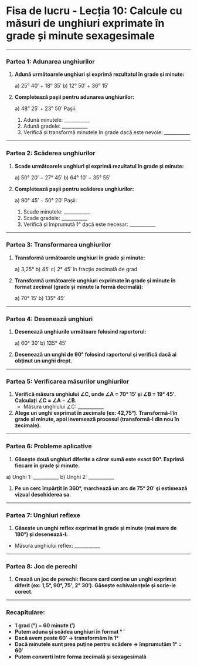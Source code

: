 # **Fisa de lucru - Lecția 10: Calcule cu măsuri de unghiuri exprimate în grade și minute sexagesimale**

------

### **Partea 1: Adunarea unghiurilor**

1. **Adună următoarele unghiuri și exprimă rezultatul în grade și minute:**

   a) 25° 40′ + 18° 35′
    b) 12° 50′ + 36° 15′

2. **Completează pașii pentru adunarea unghiurilor:**

   a) 48° 25′ + 23° 50′
    Pașii:

   1. Adună minutele: ___________
   2. Adună gradele: ___________
   3. Verifică și transformă minutele în grade dacă este nevoie: ___________

------

### **Partea 2: Scăderea unghiurilor**

1. **Scade următoarele unghiuri și exprimă rezultatul în grade și minute:**

   a) 50° 20′ − 27° 45′
    b) 64° 10′ − 35° 55′

2. **Completează pașii pentru scăderea unghiurilor:**

   a) 90° 45′ − 50° 20′
    Pașii:

   1. Scade minutele: ___________
   2. Scade gradele: ___________
   3. Verifică și împrumută 1° dacă este necesar: ___________

------

### **Partea 3: Transformarea unghiurilor**

1. **Transformă următoarele unghiuri în grade și minute:**

   a) 3,25°
    b) 45′
    c) 2° 45′ în fracție zecimală de grad

2. **Transformă următoarele unghiuri exprimate în grade și minute în format zecimal (grade și minute la formă decimală):**

   a) 70° 15′
    b) 135° 45′

------

### **Partea 4: Desenează unghiuri**

1. **Desenează unghiurile următoare folosind raportorul:**

   a) 60° 30′
    b) 135° 45′

2. **Desenează un unghi de 90° folosind raportorul și verifică dacă ai obținut un unghi drept.**

------

### **Partea 5: Verificarea măsurilor unghiurilor**

1. **Verifică măsura unghiului ∠C, unde ∠A = 70° 15′ și ∠B = 19° 45′. Calculați ∠C = ∠A − ∠B.**
   - Măsura unghiului ∠C: ___________
2. **Alege un unghi exprimat în zecimale (ex: 42,75°). Transformă-l în grade și minute, apoi inversează procesul (transformă-l din nou în zecimale).**

------

### **Partea 6: Probleme aplicative**

1. **Găsește două unghiuri diferite a căror sumă este exact 90°. Exprimă fiecare în grade și minute.**

a) Unghi 1: ___________
 b) Unghi 2: ___________

1. **Pe un cerc împărțit în 360°, marchează un arc de 75° 20′ și estimează vizual deschiderea sa.**

------

### **Partea 7: Unghiuri reflexe**

1. **Găsește un unghi reflex exprimat în grade și minute (mai mare de 180°) și desenează-l.**

- Măsura unghiului reflex: ___________

------

### **Partea 8: Joc de perechi**

1. **Crează un joc de perechi: fiecare card conține un unghi exprimat diferit (ex: 1,5°, 90°, 75′, 2° 30′). Găsește echivalențele și scrie-le corect.**

------

### **Recapitulare:**

- **1 grad (°) = 60 minute (′)**
- **Putem aduna și scădea unghiuri în format ° ′**
- **Dacă avem peste 60′ → transformăm în 1°**
- **Dacă minutele sunt prea puține pentru scădere → împrumutăm 1° = 60′**
- **Putem converti între forma zecimală și sexagesimală**

